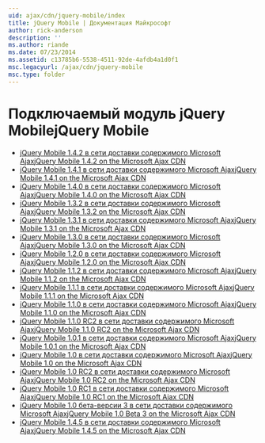 ```yaml
---
uid: ajax/cdn/jquery-mobile/index
title: jQuery Mobile | Документация Майкрософт
author: rick-anderson
description: ''
ms.author: riande
ms.date: 07/23/2014
ms.assetid: c13785b6-5538-4511-92de-4afdb4a1d0f1
msc.legacyurl: /ajax/cdn/jquery-mobile
msc.type: folder
---
```

<a name="jquery-mobile"></a><span data-ttu-id="717ed-102">Подключаемый модуль jQuery Mobile</span><span class="sxs-lookup"><span data-stu-id="717ed-102">jQuery Mobile</span></span>
====================
- [<span data-ttu-id="717ed-103">jQuery Mobile 1.4.2 в сети доставки содержимого Microsoft Ajax</span><span class="sxs-lookup"><span data-stu-id="717ed-103">jQuery Mobile 1.4.2 on the Microsoft Ajax CDN</span></span>](cdnjquerymobile142.md)
- [<span data-ttu-id="717ed-104">jQuery Mobile 1.4.1 в сети доставки содержимого Microsoft Ajax</span><span class="sxs-lookup"><span data-stu-id="717ed-104">jQuery Mobile 1.4.1 on the Microsoft Ajax CDN</span></span>](cdnjquerymobile141.md)
- [<span data-ttu-id="717ed-105">jQuery Mobile 1.4.0 в сети доставки содержимого Microsoft Ajax</span><span class="sxs-lookup"><span data-stu-id="717ed-105">jQuery Mobile 1.4.0 on the Microsoft Ajax CDN</span></span>](cdnjquerymobile140.md)
- [<span data-ttu-id="717ed-106">jQuery Mobile 1.3.2 в сети доставки содержимого Microsoft Ajax</span><span class="sxs-lookup"><span data-stu-id="717ed-106">jQuery Mobile 1.3.2 on the Microsoft Ajax CDN</span></span>](cdnjquerymobile132.md)
- [<span data-ttu-id="717ed-107">jQuery Mobile 1.3.1 в сети доставки содержимого Microsoft Ajax</span><span class="sxs-lookup"><span data-stu-id="717ed-107">jQuery Mobile 1.3.1 on the Microsoft Ajax CDN</span></span>](cdnjquerymobile131.md)
- [<span data-ttu-id="717ed-108">jQuery Mobile 1.3.0 в сети доставки содержимого Microsoft Ajax</span><span class="sxs-lookup"><span data-stu-id="717ed-108">jQuery Mobile 1.3.0 on the Microsoft Ajax CDN</span></span>](cdnjquerymobile130.md)
- [<span data-ttu-id="717ed-109">jQuery Mobile 1.2.0 в сети доставки содержимого Microsoft Ajax</span><span class="sxs-lookup"><span data-stu-id="717ed-109">jQuery Mobile 1.2.0 on the Microsoft Ajax CDN</span></span>](cdnjquerymobile120.md)
- [<span data-ttu-id="717ed-110">jQuery Mobile 1.1.2 в сети доставки содержимого Microsoft Ajax</span><span class="sxs-lookup"><span data-stu-id="717ed-110">jQuery Mobile 1.1.2 on the Microsoft Ajax CDN</span></span>](cdnjquerymobile112.md)
- [<span data-ttu-id="717ed-111">jQuery Mobile 1.1.1 в сети доставки содержимого Microsoft Ajax</span><span class="sxs-lookup"><span data-stu-id="717ed-111">jQuery Mobile 1.1.1 on the Microsoft Ajax CDN</span></span>](cdnjquerymobile111.md)
- [<span data-ttu-id="717ed-112">jQuery Mobile 1.1.0 в сети доставки содержимого Microsoft Ajax</span><span class="sxs-lookup"><span data-stu-id="717ed-112">jQuery Mobile 1.1.0 on the Microsoft Ajax CDN</span></span>](cdnjquerymobile110.md)
- [<span data-ttu-id="717ed-113">jQuery Mobile 1.1.0 RC2 в сети доставки содержимого Microsoft Ajax</span><span class="sxs-lookup"><span data-stu-id="717ed-113">jQuery Mobile 1.1.0 RC2 on the Microsoft Ajax CDN</span></span>](cdnjquerymobile110rc2.md)
- [<span data-ttu-id="717ed-114">jQuery Mobile 1.0.1 в сети доставки содержимого Microsoft Ajax</span><span class="sxs-lookup"><span data-stu-id="717ed-114">jQuery Mobile 1.0.1 on the Microsoft Ajax CDN</span></span>](cdnjquerymobile101.md)
- [<span data-ttu-id="717ed-115">jQuery Mobile 1.0 в сети доставки содержимого Microsoft Ajax</span><span class="sxs-lookup"><span data-stu-id="717ed-115">jQuery Mobile 1.0 on the Microsoft Ajax CDN</span></span>](cdnjquerymobile10.md)
- [<span data-ttu-id="717ed-116">jQuery Mobile 1.0 RC2 в сети доставки содержимого Microsoft Ajax</span><span class="sxs-lookup"><span data-stu-id="717ed-116">jQuery Mobile 1.0 RC2 on the Microsoft Ajax CDN</span></span>](cdnjquerymobile10rc2.md)
- [<span data-ttu-id="717ed-117">jQuery Mobile 1.0 RC1 в сети доставки содержимого Microsoft Ajax</span><span class="sxs-lookup"><span data-stu-id="717ed-117">jQuery Mobile 1.0 RC1 on the Microsoft Ajax CDN</span></span>](cdnjquerymobile10rc1.md)
- [<span data-ttu-id="717ed-118">jQuery Mobile 1.0 бета-версии 3 в сети доставки содержимого Microsoft Ajax</span><span class="sxs-lookup"><span data-stu-id="717ed-118">jQuery Mobile 1.0 Beta 3 on the Microsoft Ajax CDN</span></span>](cdnjquerymobile10b3.md)
- [<span data-ttu-id="717ed-119">jQuery Mobile 1.4.5 в сети доставки содержимого Microsoft Ajax</span><span class="sxs-lookup"><span data-stu-id="717ed-119">jQuery Mobile 1.4.5 on the Microsoft Ajax CDN</span></span>](cdnjquerymobile145.md)
